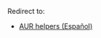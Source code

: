 Redirect to:

*   [AUR helpers (Español)](/index.php/AUR_helpers_(Espa%C3%B1ol) "AUR helpers (Español)")